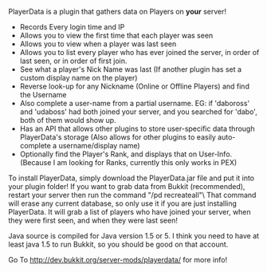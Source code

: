 PlayerData is a plugin that gathers data on Players on **your** server!
* Records Every login time and IP
* Allows you to view the first time that each player was seen
* Allows you to view when a player was last seen
* Allows you to list every player who has ever joined the server, in order of last seen, or in order of first join.
* See what a player's Nick Name was last (If another plugin has set a custom display name on the player)
* Reverse look-up for any Nickname (Online or Offline Players) and find the Username
* Also complete a user-name from a partial username. EG: if 'daboross' and 'udaboss' had both joined your server, and you searched for 'dabo', both of them would show up.
* Has an API that allows other plugins to store user-specific data through PlayerData's storage (Also allows for other plugins to easily auto-complete a username/display name)
* Optionally find the Player's Rank, and displays that on User-Info. (Because I am looking for Ranks, currently this only works in PEX)

To install PlayerData, simply download the PlayerData.jar file and put it into your plugin folder!
If you want to grab data from Bukkit (recommended), restart your server then run the command "/pd recreateall"\\
That command will erase any current database, so only use it if you are just installing PlayerData.
It will grab a list of players who have joined your server, when they were first seen, and when they were last seen!

Java source is compiled for Java version 1.5 or 5. I think you need to have at least java 1.5 to run Bukkit, so you should be good on that account.

Go To http://dev.bukkit.org/server-mods/playerdata/ for more info!
